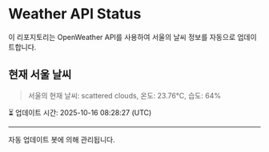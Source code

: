 
# Weather API Status

이 리포지토리는 OpenWeather API를 사용하여 서울의 날씨 정보를 자동으로 업데이트합니다.

## 현재 서울 날씨
> 서울의 현재 날씨: scattered clouds, 온도: 23.76°C, 습도: 64%

⏳ 업데이트 시간: 2025-10-16 08:28:27 (UTC)

---
자동 업데이트 봇에 의해 관리됩니다.
